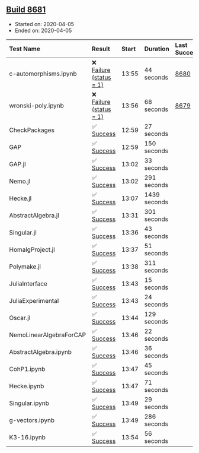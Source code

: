 ## [Build 8681](https://oscarci.mathematik.uni-kl.de/job/oscar/8681/)

* Started on: 2020-04-05
* Ended on: 2020-04-05

| Test Name    | Result | Start | Duration | Last Success | First Failure |
|:-------------|:-------|:------|:---------|:-------------|:--------------|
| c-automorphisms.ipynb | ❌ [Failure (status = 1)](https://oscarci.mathematik.uni-kl.de/job/oscar/8681/artifact/logs/build-8681/c-automorphisms.ipynb.log) | 13:55 | 44 seconds | [8680](https://oscarci.mathematik.uni-kl.de/job/oscar/8680/) | [8681](https://oscarci.mathematik.uni-kl.de/job/oscar/8681/) |
| wronski-poly.ipynb | ❌ [Failure (status = 1)](https://oscarci.mathematik.uni-kl.de/job/oscar/8681/artifact/logs/build-8681/wronski-poly.ipynb.log) | 13:56 | 68 seconds | [8679](https://oscarci.mathematik.uni-kl.de/job/oscar/8679/) | [8680](https://oscarci.mathematik.uni-kl.de/job/oscar/8680/) |
| CheckPackages | ✅ [Success](https://oscarci.mathematik.uni-kl.de/job/oscar/8681/artifact/logs/build-8681/CheckPackages.log) | 12:59 | 27 seconds |  |  |
| GAP | ✅ [Success](https://oscarci.mathematik.uni-kl.de/job/oscar/8681/artifact/logs/build-8681/GAP.log) | 12:59 | 150 seconds |  |  |
| GAP.jl | ✅ [Success](https://oscarci.mathematik.uni-kl.de/job/oscar/8681/artifact/logs/build-8681/GAP.jl.log) | 13:02 | 33 seconds |  |  |
| Nemo.jl | ✅ [Success](https://oscarci.mathematik.uni-kl.de/job/oscar/8681/artifact/logs/build-8681/Nemo.jl.log) | 13:02 | 291 seconds |  |  |
| Hecke.jl | ✅ [Success](https://oscarci.mathematik.uni-kl.de/job/oscar/8681/artifact/logs/build-8681/Hecke.jl.log) | 13:07 | 1439 seconds |  |  |
| AbstractAlgebra.jl | ✅ [Success](https://oscarci.mathematik.uni-kl.de/job/oscar/8681/artifact/logs/build-8681/AbstractAlgebra.jl.log) | 13:31 | 301 seconds |  |  |
| Singular.jl | ✅ [Success](https://oscarci.mathematik.uni-kl.de/job/oscar/8681/artifact/logs/build-8681/Singular.jl.log) | 13:36 | 43 seconds |  |  |
| HomalgProject.jl | ✅ [Success](https://oscarci.mathematik.uni-kl.de/job/oscar/8681/artifact/logs/build-8681/HomalgProject.jl.log) | 13:37 | 51 seconds |  |  |
| Polymake.jl | ✅ [Success](https://oscarci.mathematik.uni-kl.de/job/oscar/8681/artifact/logs/build-8681/Polymake.jl.log) | 13:38 | 311 seconds |  |  |
| JuliaInterface | ✅ [Success](https://oscarci.mathematik.uni-kl.de/job/oscar/8681/artifact/logs/build-8681/JuliaInterface.log) | 13:43 | 15 seconds |  |  |
| JuliaExperimental | ✅ [Success](https://oscarci.mathematik.uni-kl.de/job/oscar/8681/artifact/logs/build-8681/JuliaExperimental.log) | 13:43 | 24 seconds |  |  |
| Oscar.jl | ✅ [Success](https://oscarci.mathematik.uni-kl.de/job/oscar/8681/artifact/logs/build-8681/Oscar.jl.log) | 13:44 | 129 seconds |  |  |
| NemoLinearAlgebraForCAP | ✅ [Success](https://oscarci.mathematik.uni-kl.de/job/oscar/8681/artifact/logs/build-8681/NemoLinearAlgebraForCAP.log) | 13:46 | 22 seconds |  |  |
| AbstractAlgebra.ipynb | ✅ [Success](https://oscarci.mathematik.uni-kl.de/job/oscar/8681/artifact/logs/build-8681/AbstractAlgebra.ipynb.log) | 13:46 | 36 seconds |  |  |
| CohP1.ipynb | ✅ [Success](https://oscarci.mathematik.uni-kl.de/job/oscar/8681/artifact/logs/build-8681/CohP1.ipynb.log) | 13:47 | 45 seconds |  |  |
| Hecke.ipynb | ✅ [Success](https://oscarci.mathematik.uni-kl.de/job/oscar/8681/artifact/logs/build-8681/Hecke.ipynb.log) | 13:47 | 71 seconds |  |  |
| Singular.ipynb | ✅ [Success](https://oscarci.mathematik.uni-kl.de/job/oscar/8681/artifact/logs/build-8681/Singular.ipynb.log) | 13:49 | 29 seconds |  |  |
| g-vectors.ipynb | ✅ [Success](https://oscarci.mathematik.uni-kl.de/job/oscar/8681/artifact/logs/build-8681/g-vectors.ipynb.log) | 13:49 | 286 seconds |  |  |
| K3-16.ipynb | ✅ [Success](https://oscarci.mathematik.uni-kl.de/job/oscar/8681/artifact/logs/build-8681/K3-16.ipynb.log) | 13:54 | 56 seconds |  |  |
